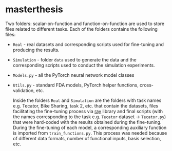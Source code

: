 # masterthesis


Two folders: scalar-on-function and function-on-function are used to store files related to different tasks. Each of the folders contains the following files:

- `Real` - real datasets and corresponding scripts used for fine-tuning and producing the results.
- `Simulation` - folder `data` used to generate the data and the corresponding scripts used to conduct the simulation experiments.
- `Models.py` - all the PyTorch neural network model classes
- `Utils.py` - standard FDA models, PyTorch helper functions, cross-validation, etc.

  Inside the folders `Real` and `Simulation` are the folders with task names e.g. Tecator, Bike Sharing, task 2, etc. that contain the datasets, files facilitating the fine-tuning process via [ray](https://docs.ray.io/en/latest/ray-overview/getting-started.html) library and final scripts (with the names corresponding to the task e.g. `Tecator` dataset -> `Tecator.py`) that were hard-coded with the results obtained during the fine-tuning. During the fine-tuning of each model, a corresponding auxiliary function is imported from `train_functions.py`. This process was needed because of different data formats, number of functional inputs, basis selection, etc. 
